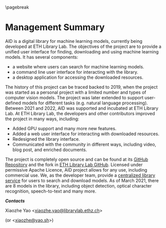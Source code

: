 \pagebreak
# Management Summary

AID is a digital library for machine learning models, currently being developed at ETH Library Lab. The objectives of the project are to provide a unified user interface for finding, downloading and using machine learning models. It has several components: 
* a website where users can search for machine learning models.
* a command line user interface for interacting with the library.
* a desktop application for accessing the downloaded resources.

The history of this project can be traced backed to 2019, when the project was started as a personal project with a limited number and types of computer vision models. The project was later extended to support user-defined models for different tasks (e.g. natural language processing). Between 2021 and 2022, AID was supported and incubated at ETH Library Lab. At ETH Library Lab, the developers and other contributors improved the project in many ways, including:

* Added GPU support and many more new features.
* Added a web user interface for interacting with downloaded resources.
* Redesigned the library interface.
* Communicated with the community in different ways, including video, blog post, and enriched documents.

The project is completely open source and can be found at its [GitHub Repository](https://github.com/autoai-org/aid) and the fork in [ETH Library Lab GitHub](https://github.com/eth-library-lab/aid). Licensed under permissive Apache Licence, AID project allows for any use, including commercial use. We, as the developer team, provide a [centralized library service](https://hub.autoai.org) for users to search and download models. As of March 2021, there are 8 models in the library, including object detection, optical character recognition, speech-to-text and many more.

***Contacts***

Xiaozhe Yao <[xiaozhe.yao@librarylab.ethz.ch](xiaozhe.yao@librarylab.ethz.ch)>

(or <[xiaozhe@yao.sh](xiaozhe@yao.sh)>)